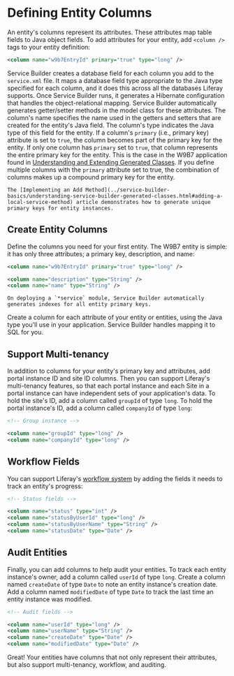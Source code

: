 # Defining Entity Columns

An entity's columns represent its attributes. These attributes map table fields to Java object fields. To add attributes for your entity, add `<column />` tags to your entity definition:

```xml
<column name="w9b7EntryId" primary="true" type="long" />
```

Service Builder creates a database field for each column you add to the `service.xml` file. It maps a database field type appropriate to the Java type specified for each column, and it does this across all the databases Liferay supports. Once Service Builder runs, it generates a Hibernate configuration that handles the object-relational mapping. Service Builder automatically generates getter/setter methods in the model class for these attributes. The column's name specifies the name used in the getters and setters that are created for the entity's Java field. The column's type indicates the Java type of this field for the entity. If a column's `primary` (i.e., primary key) attribute is set to `true`, the column becomes part of the primary key for the entity. If only one column has `primary` set to `true`, that column represents the entire primary key for the entity. This is the case in the W9B7 application found in [Understanding and Extending Generated Classes](../service-builder-basics/understanding-service-builder-generated-classes.md). If you define multiple columns with the `primary` attribute set to true, the combination of columns makes up a compound primary key for the entity.

```{note}
The [Implementing an Add Method](../service-builder-basics/understanding-service-builder-generated-classes.html#adding-a-local-service-method) article demonstrates how to generate unique primary keys for entity instances.
```

## Create Entity Columns

Define the columns you need for your first entity. The W9B7 entity is simple: it has only three attributes; a primary key, description, and name:

```xml
<column name="w9b7EntryId" primary="true" type="long" />

<column name="description" type="String" />
<column name="name" type="String" />
```

```{note} 
On deploying a `*service` module, Service Builder automatically generates indexes for all entity primary keys.
``` 

Create a column for each attribute of your entity or entities, using the Java type you'll use in your application. Service Builder handles mapping it to SQL for you. 

## Support Multi-tenancy

In addition to columns for your entity's primary key and attributes, add portal instance ID and site ID columns. Then you can support Liferay's multi-tenancy features, so that each portal instance and each Site in a portal instance can have independent sets of your application's data. To hold the site's ID, add a column called `groupId` of type `long`. To hold the portal instance's ID, add a column called `companyId` of type `long`: 

```xml
<!-- Group instance -->

<column name="groupId" type="long" />
<column name="companyId" type="long" />
```

## Workflow Fields

You can support Liferay's [workflow system](https://learn.liferay.com/dxp/latest/en/process-automation/workflow/introduction-to-workflow.md) by adding the fields it needs to track an entity's progress: 

```xml
<!-- Status fields -->

<column name="status" type="int" />
<column name="statusByUserId" type="long" />
<column name="statusByUserName" type="String" />
<column name="statusDate" type="Date" />
```

## Audit Entities

Finally, you can add columns to help audit your entities. To track each entity instance's owner, add a column called `userId` of type `long`. Create a column named `createDate` of type `Date` to note an entity instance's creation date. Add a column named `modifiedDate` of type `Date` to track the last time an entity instance was modified.

```xml
<!-- Audit fields -->

<column name="userId" type="long" />
<column name="userName" type="String" />
<column name="createDate" type="Date" />
<column name="modifiedDate" type="Date" />
```

Great! Your entities have columns that not only represent their attributes, but also support multi-tenancy, workflow, and auditing. 